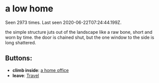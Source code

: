 # a low home

Seen 2973 times. Last seen 2020-06-22T07:24:44.199Z.

the simple structure juts out of the landscape like a raw bone, short and worn by time. the door is chained shut, but the one window to the side is long shattered.

## Buttons:

- **climb inside**: [a home office](a-home-office-hbfou6.md)
- **leave**: [Travel](Travel-travel.md)
